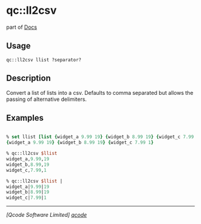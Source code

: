 qc::ll2csv
==========

part of [Docs](.)

Usage
-----
`
        qc::ll2csv llist ?separator?
    `

Description
-----------
Convert a list of lists into a csv.
        Defaults to comma separated but allows the passing of alternative delimiters.

Examples
--------
```tcl

% set llist [list {widget_a 9.99 19} {widget_b 8.99 19} {widget_c 7.99 1}]
{widget_a 9.99 19} {widget_b 8.99 19} {widget_c 7.99 1}

% qc::ll2csv $llist
widget_a,9.99,19
widget_b,8.99,19
widget_c,7.99,1

% qc::ll2csv $llist |
widget_a|9.99|19
widget_b|8.99|19
widget_c|7.99|1
```

----------------------------------
*[Qcode Software Limited] [qcode]*

[qcode]: http://www.qcode.co.uk "Qcode Software"